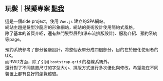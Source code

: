 ## 玩髮｜模擬專案 [點我](https://yuntaolin.github.io/play-hair/dist/index.html#/)
 
這是一個side project，使用 ` Vue.js ` 建立的SPA網站。     
網站主題是髮型沙龍店的形象網站，網站的美術設計使用簡約式風格。    
除了基本的首頁介紹，還有熱門髮型展列(瀑布流排版設計)、服務介紹、預約系統等page。   
   
預約系統參考了部分餐廳設計，將整個表單分成四個部分，目的在於優化使用者的UX。   
而RWD方面，除了引用 `bootstrap-grid` 的格線系統外，   
還針對了不同裝置尺寸的字型大小、排版方式進行多次優化與修改，希望能在不同裝置上都有良好的瀏覽體驗。    

